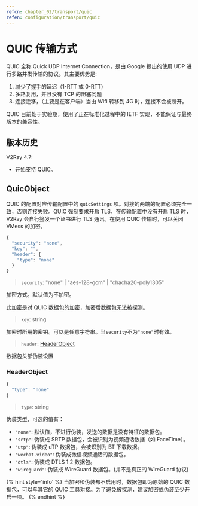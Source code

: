 ```yaml
---
refcn: chapter_02/transport/quic
refen: configuration/transport/quic
---
```


# QUIC 传输方式

QUIC 全称 Quick UDP Internet Connection，是由 Google 提出的使用 UDP 进行多路并发传输的协议。其主要优势是:

1. 减少了握手的延迟（1-RTT 或 0-RTT）
1. 多路复用，并且没有 TCP 的阻塞问题
1. 连接迁移，（主要是在客户端）当由 Wifi 转移到 4G 时，连接不会被断开。

QUIC 目前处于实验期，使用了正在标准化过程中的 IETF 实现，不能保证与最终版本的兼容性。

## 版本历史

V2Ray 4.7:

* 开始支持 QUIC。

## QuicObject

QUIC 的配置对应传输配置中的 `quicSettings` 项。对接的两端的配置必须完全一致，否则连接失败。QUIC 强制要求开启 TLS，在传输配置中没有开启 TLS 时，V2Ray 会自行签发一个证书进行 TLS 通讯。在使用 QUIC 传输时，可以关闭 VMess 的加密。

```javascript
{
  "security": "none",
  "key": "",
  "header": {
    "type": "none"
  }
}
```

> `security`: "none" | "aes-128-gcm" | "chacha20-poly1305"

加密方式。默认值为不加密。

此加密是对 QUIC 数据包的加密，加密后数据包无法被探测。

> `key`: string

加密时所用的密钥。可以是任意字符串。当`security`不为`"none"`时有效。

> `header`: [HeaderObject](#headerobject)

数据包头部伪装设置

### HeaderObject

```javascript
{
  "type": "none"
}
```

> `type`: string

伪装类型，可选的值有：

* `"none"`: 默认值，不进行伪装，发送的数据是没有特征的数据包。
* `"srtp"`: 伪装成 SRTP 数据包，会被识别为视频通话数据（如 FaceTime）。
* `"utp"`: 伪装成 uTP 数据包，会被识别为 BT 下载数据。
* `"wechat-video"`: 伪装成微信视频通话的数据包。
* `"dtls"`: 伪装成 DTLS 1.2 数据包。
* `"wireguard"`: 伪装成 WireGuard 数据包。(并不是真正的 WireGuard 协议)

{% hint style='info' %}
当加密和伪装都不启用时，数据包即为原始的 QUIC 数据包，可以与其它的 QUIC 工具对接。为了避免被探测，建议加密或伪装至少开启一项。
{% endhint %}
